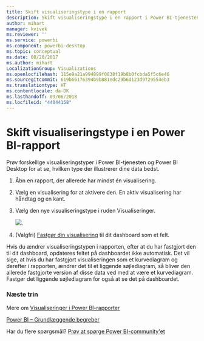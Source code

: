 ```yaml
---
title: Skift visualiseringstype i en rapport
description: Skift visualiseringstype i en rapport i Power BI-tjenesten og Power BI Desktop
author: mihart
manager: kvivek
ms.reviewer: ''
ms.service: powerbi
ms.component: powerbi-desktop
ms.topic: conceptual
ms.date: 08/20/2017
ms.author: mihart
LocalizationGroup: Visualizations
ms.openlocfilehash: 115e9a21a994899f0838f19b8b0fcbda5f5c6e46
ms.sourcegitcommit: 619b66176394b9b881edc29b6d123d9729554eb3
ms.translationtype: HT
ms.contentlocale: da-DK
ms.lasthandoff: 09/06/2018
ms.locfileid: "44044158"
---
```

# <a name="change-the-type-of-visualization-in-a-power-bi-report"></a>Skift visualiseringstype i en Power BI-rapport
Prøv forskellige visualiseringstyper i Power BI-tjenesten og Power BI Desktop for at se, hvilken type der illustrerer dine data bedst. 

1. Åbn en rapport, der allerede har mindst én visualisering.   
2. Vælg en visualisering for at aktivere den. En aktiv visualisering har håndtag og en kant.    
3. Vælg den nye visualiseringstype i ruden Visualiseringer. 
   
   ![](media/power-bi-report-change-visualization-type/changeviz.gif).
4. (Valgfri) [Fastgør din visualisering](service-dashboard-pin-tile-from-report.md) til dit dashboard som et felt. 

Hvis du ændrer visualiseringstypen i rapporten, efter at du har fastgjort den til dit dashboard, opdateres feltet på dashboardet ikke automatisk. Det vil sige, at hvis du har fastgjort visualiseringen som et kurvediagram og derefter i rapporten, ændrer det til et liggende søjlediagram, så bliver den allerede fastgjorte version af disse data ved med at være et kurvediagram. Fastgør det liggende søjlediagram for også at se det på dashboardet.

### <a name="next-steps"></a>Næste trin
Mere om [Visualiseringer i Power BI-rapporter](power-bi-report-visualizations.md)

[Power BI – Grundlæggende begreber](service-basic-concepts.md)

Har du flere spørgsmål? [Prøv at spørge Power BI-community'et](http://community.powerbi.com/)

